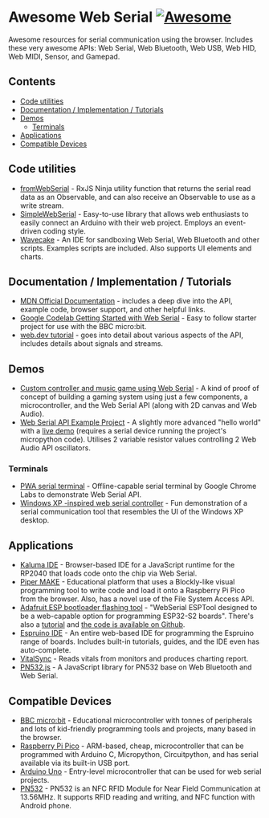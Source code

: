 # Awesome Web Serial [![Awesome](https://awesome.re/badge.svg)](https://awesome.re)

Awesome resources for serial communication using the browser. Includes these very awesome APIs: Web Serial, Web Bluetooth, Web USB, Web HID, Web MIDI, Sensor, and Gamepad.

## Contents

- [Code utilities](#code-utilities)
- [Documentation / Implementation / Tutorials](#documentation--implementation--tutorials)
- [Demos](#demos)
	- [Terminals](#terminals)
- [Applications](#applications)
- [Compatible Devices](#compatible-devices)

## Code utilities

- [fromWebSerial](https://rxjs-ninja.tane.dev/modules/utility.html#fromwebserial) - RxJS Ninja utility function that returns the serial read data as an Observable, and can also receive an Observable to use as a write stream.
- [SimpleWebSerial](https://fmgrafikdesign.gitbook.io/simplewebserial/) - Easy-to-use library that allows web enthusiasts to easily connect an Arduino with their web project. Employs an event-driven coding style.
- [Wavecake](https://app.getwavecake.com/webdevice) - An IDE for sandboxing Web Serial, Web Bluetooth and other scripts. Examples scripts are included. Also supports UI elements and charts.

## Documentation / Implementation / Tutorials

- [MDN Official Documentation](https://developer.mozilla.org/en-US/docs/Web/API/Web_Serial_API) - includes a deep dive into the API, example code, browser support, and other helpful links.
- [Google Codelab Getting Started with Web Serial](https://codelabs.developers.google.com/codelabs/web-serial#0) - Easy to follow starter project for use with the BBC micro:bit.
- [web.dev tutorial](https://web.dev/serial/) - goes into detail about various aspects of the API, includes details about signals and streams.

## Demos

- [Custom controller and music game using Web Serial](https://github.com/louisfoster/paddle-game) - A kind of proof of concept of building a gaming system using just a few components, a microcontroller, and the Web Serial API (along with 2D canvas and Web Audio).
- [Web Serial API Example Project](https://github.com/louisfoster/serial-web-test) - A slightly more advanced "hello world" with a [live demo](https://louisfoster.github.io/serial-web-test/) (requires a serial device running the project's micropython code). Utilises 2 variable resistor values controlling 2 Web Audio API oscillators.

### Terminals

- [PWA serial terminal](https://github.com/GoogleChromeLabs/serial-terminal) - Offline-capable serial terminal by Google Chrome Labs to demonstrate Web Serial API.
- [Windows XP -inspired web serial controller](https://webserial.app/) - Fun demonstration of a serial communication tool that resembles the UI of the Windows XP desktop.

## Applications

- [Kaluma IDE](https://kalumajs.org/ide/) - Browser-based IDE for a JavaScript runtime for the RP2040 that loads code onto the chip via Web Serial.
- [Piper MAKE](https://make.playpiper.com/) - Educational platform that uses a Blockly-like visual programming tool to write code and load it onto a Raspberry Pi Pico from the browser. Also, has a novel use of the File System Access API.
- [Adafruit ESP bootloader flashing tool](https://adafruit.github.io/Adafruit_WebSerial_ESPTool/) - "WebSerial ESPTool designed to be a web-capable option for programming ESP32-S2 boards". There's also a [tutorial](https://learn.adafruit.com/adafruit-metro-esp32-s2/web-serial-esptool) and [the code is available on Github](https://github.com/adafruit/Adafruit_WebSerial_ESPTool).
- [Espruino IDE](https://www.espruino.com/ide/) - An entire web-based IDE for programming the Espruino range of boards. Includes built-in tutorials, guides, and the IDE even has auto-complete.
- [VitalSync](https://xchart.com/automatic-monitoring) - Reads vitals from monitors and produces charting report.
- [PN532.js](https://github.com/taichunmin/pn532.js) - A JavaScript library for PN532 base on Web Bluetooth and Web Serial.

## Compatible Devices

- [BBC micro:bit](https://microbit.org/) - Educational microcontroller with tonnes of peripherals and lots of kid-friendly programming tools and projects, many based in the browser.
- [Raspberry Pi Pico](https://www.raspberrypi.com/products/raspberry-pi-pico/) - ARM-based, cheap, microcontroller that can be programmed with Arduino C, Micropython, Circuitpython, and has serial available via its built-in USB port.
- [Arduino Uno](https://www.arduino.cc/en/Main/Products) - Entry-level microcontroller that can be used for web serial projects.
- [PN532](https://www.nxp.com/docs/en/user-guide/141520.pdf) - PN532 is an NFC RFID Module for Near Field Communication at 13.56MHz. It supports RFID reading and writing, and NFC function with Android phone.
